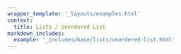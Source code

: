 ```yaml
---
wrapper_template: '_layouts/examples.html'
context:
  title: Lists / Unordered List
markdown_includes:
  example: '_includes/base/lists/unordered-list.html'
---
```

